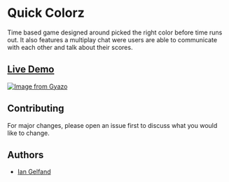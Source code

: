 # Quick Colorz
 Time based game designed around picked the right color before time runs out. It also features a multiplay chat were users are able to communicate with each other and talk about their scores.

## [Live Demo](https://quick-colorz.herokuapp.com)

[![Image from Gyazo](https://i.gyazo.com/2cb3163f1da7130978b0728df9977204.gif)](https://gyazo.com/2cb3163f1da7130978b0728df9977204)

## Contributing
For major changes, please open an issue first to discuss what you would like to change.

## Authors
* [Ian Gelfand](https://github.com/IanGelfand)
